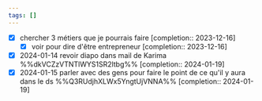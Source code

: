```yaml
---
tags: []
---
```

- [x] chercher 3 métiers que je pourrais faire  [completion:: 2023-12-16]
	- [x] voir pour dire d'être entrepreneur  [completion:: 2023-12-16]
- [x] 2024-01-14 revoir diapo dans mail de Karima  %%dkVCZzVTNTlWYS1SR2ltbg%%  [completion:: 2024-01-19]
- [x] 2024-01-15 parler avec des gens pour faire le point de ce qu'il y aura dans le ds  %%Q3RUdjhXLWx5YngtUjVNNA%%  [completion:: 2024-01-19]
